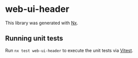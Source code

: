 # web-ui-header

This library was generated with [Nx](https://nx.dev).

## Running unit tests

Run `nx test web-ui-header` to execute the unit tests via [Vitest](https://vitest.dev/).
